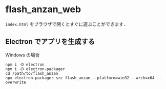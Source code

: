 # flash_anzan_web

`index.html` をブラウザで開くとすぐに遊ぶことができます．

## Electron でアプリを生成する

Windows の場合

```shell script
npm i -D electron
npm i -D electron-packager
cd /path/to/flash_anzan
npx electron-packager src flash_anzan --platform=win32 --arch=x64 --overwrite
```
